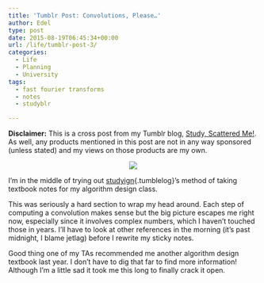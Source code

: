 ```yaml
---
title: 'Tumblr Post: Convolutions, Please…'
author: Edel
type: post
date: 2015-08-19T06:45:34+00:00
url: /life/tumblr-post-3/
categories:
  - Life
  - Planning
  - University
tags:
  - fast fourier transforms
  - notes
  - studyblr

---
```

**Disclaimer:** This is a cross post from my Tumblr blog, [Study, Scattered Me!][1]. As well, any products mentioned in this post are not in any way sponsored (unless stated) and my views on those products are my own.

<center>
  <img src="http://ift.tt/1Jq5r4U" />
</center>

I’m in the middle of trying out [studyign][2]{.tumblelog}’s method of taking textbook notes for my algorithm design class.

This was seriously a hard section to wrap my head around. Each step of computing a convolution makes sense but the big picture escapes me right now, especially since it involves complex numbers, which I haven’t touched those in years. I’ll have to look at other references in the morning (it’s past midnight, I blame jetlag) before I rewrite my sticky notes.

Good thing one of my TAs recommended me another algorithm design textbook last year. I don’t have to dig that far to find more information! Although I’m a little sad it took me this long to finally crack it open.




 [1]: http://ift.tt/1WuOkm4
 [2]: http://ift.tt/1dSwibY